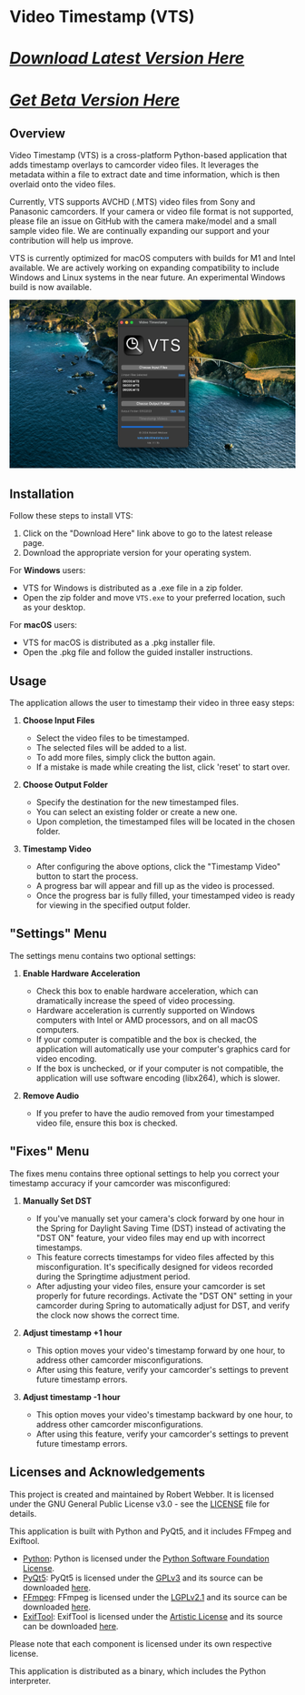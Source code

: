 # Video Timestamp (VTS)

# **[*Download Latest Version Here*](https://github.com/rwpi/videotimestamp/releases/latest)**
# *[*Get Beta Version Here*](https://github.com/rwpi/videotimestamp/releases/tag/VTS-1.1.1_BETA3)*

## Overview
Video Timestamp (VTS) is a cross-platform Python-based application that adds timestamp overlays to camcorder video files. It leverages the metadata within a file to extract date and time information, which is then overlaid onto the video files.

Currently, VTS supports AVCHD (.MTS) video files from Sony and Panasonic camcorders. If your camera or video file format is not supported, please file an issue on GitHub with the camera make/model and a small sample video file. We are continually expanding our support and your contribution will help us improve.

VTS is currently optimized for macOS computers with builds for M1 and Intel available. We are actively working on expanding compatibility to include Windows and Linux systems in the near future. An experimental Windows build is now available.


![Screenshot of the application](https://github.com/rwpi/videotimestamp/blob/b7b8258df40d16ea3a50b6efbb7981a1df02d94c/media/Screenshot_1_1_1.png)


## Installation

Follow these steps to install VTS:

1. Click on the "Download Here" link above to go to the latest release page.
2. Download the appropriate version for your operating system.

For **Windows** users:
- VTS for Windows is distributed as a .exe file in a zip folder.
- Open the zip folder and move `VTS.exe` to your preferred location, such as your desktop.

For **macOS** users:
- VTS for macOS is distributed as a .pkg installer file.
- Open the .pkg file and follow the guided installer instructions.

## Usage
The application allows the user to timestamp their video in three easy steps:

1. **Choose Input Files**
    - Select the video files to be timestamped.
    - The selected files will be added to a list.
    - To add more files, simply click the button again.
    - If a mistake is made while creating the list, click 'reset' to start over.

2. **Choose Output Folder**
    - Specify the destination for the new timestamped files.
    - You can select an existing folder or create a new one.
    - Upon completion, the timestamped files will be located in the chosen folder.

3. **Timestamp Video**
    - After configuring the above options, click the "Timestamp Video" button to start the process.
    - A progress bar will appear and fill up as the video is processed.
    - Once the progress bar is fully filled, your timestamped video is ready for viewing in the specified output folder.

## "Settings" Menu
The settings menu contains two optional settings:

1. **Enable Hardware Acceleration**
    - Check this box to enable hardware acceleration, which can dramatically increase the speed of video processing.
    - Hardware acceleration is currently supported on Windows computers with Intel or AMD processors, and on all macOS computers.
    - If your computer is compatible and the box is checked, the application will automatically use your computer's graphics card for video encoding.
    - If the box is unchecked, or if your computer is not compatible, the application will use software encoding (libx264), which is slower.

2. **Remove Audio**
    - If you prefer to have the audio removed from your timestamped video file, ensure this box is checked.

## "Fixes" Menu
The fixes menu contains three optional settings to help you correct your timestamp accuracy if your camcorder was misconfigured:

1. **Manually Set DST**
    - If you've manually set your camera's clock forward by one hour in the Spring for Daylight Saving Time (DST) instead of activating the "DST ON" feature, your video files may end up with incorrect timestamps.
    - This feature corrects timestamps for video files affected by this misconfiguration. It's specifically designed for videos recorded during the Springtime adjustment period.
    - After adjusting your video files, ensure your camcorder is set properly for future recordings. Activate the "DST ON" setting in your camcorder during Spring to automatically adjust for DST, and verify the clock now shows the correct time.

2. **Adjust timestamp +1 hour**
    - This option moves your video's timestamp forward by one hour, to address other camcorder misconfigurations.
    - After using this feature, verify your camcorder's settings to prevent future timestamp errors.

3. **Adjust timestamp -1 hour**
    - This option moves your video's timestamp backward by one hour, to address other camcorder misconfigurations.
    - After using this feature, verify your camcorder's settings to prevent future timestamp errors.

## Licenses and Acknowledgements
This project is created and maintained by Robert Webber. It is licensed under the GNU General Public License v3.0 - see the [LICENSE](LICENSE) file for details.

This application is built with Python and PyQt5, and it includes FFmpeg and Exiftool. 

- [Python](https://www.python.org/): Python is licensed under the [Python Software Foundation License](https://docs.python.org/3/license.html).
- [PyQt5](https://www.riverbankcomputing.com/software/pyqt/intro): PyQt5 is licensed under the [GPLv3](https://www.gnu.org/licenses/gpl-3.0.html) and its source can be downloaded [here](https://www.riverbankcomputing.com/software/pyqt/download).
- [FFmpeg](https://ffmpeg.org/): FFmpeg is licensed under the [LGPLv2.1](http://www.gnu.org/licenses/old-licenses/lgpl-2.1.html) and its source can be downloaded [here](http://ffmpeg.org/download.html).
- [ExifTool](https://exiftool.org/): ExifTool is licensed under the [Artistic License](https://opensource.org/licenses/Artistic-2.0) and its source can be downloaded [here](https://github.com/exiftool/exiftool).

Please note that each component is licensed under its own respective license.

This application is distributed as a binary, which includes the Python interpreter.